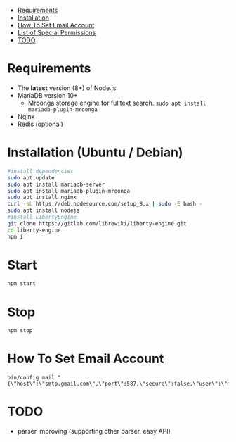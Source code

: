 <!-- TOC depthFrom:1 depthTo:6 withLinks:1 updateOnSave:1 orderedList:0 -->

- [Requirements](#requirements)
- [Installation](#installation)
- [How To Set Email Account](#how-to-set-email-account)
- [List of Special Permissions](#list-of-special-permissions)
- [TODO](#todo)

<!-- /TOC -->

# Requirements
- The **latest** version (8+) of Node.js
- MariaDB version 10+
  - Mroonga storage engine for fulltext search. `sudo apt install mariadb-plugin-mroonga`
- Nginx
- Redis (optional)

# Installation (Ubuntu / Debian)
```bash
#install dependencies
sudo apt update
sudo apt install mariadb-server
sudo apt install mariadb-plugin-mroonga
sudo apt install nginx
curl -sL https://deb.nodesource.com/setup_8.x | sudo -E bash -
sudo apt install nodejs
#install LibertyEngine
git clone https://gitlab.com/librewiki/liberty-engine.git
cd liberty-engine
npm i
```

# Start
```bash
npm start
```

# Stop
```bash
npm stop
```

# How To Set Email Account
```node
bin/config mail "{\"host\":\"smtp.gmail.com\",\"port\":587,\"secure\":false,\"user\":\"mailaddress\",\"password\":\"password\"}"
```

# TODO
- parser improving (supporting other parser, easy API)
